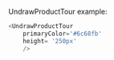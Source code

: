 UndrawProductTour example:
```js 
<UndrawProductTour
    primaryColor='#6c68fb'
    height= '250px'
    />
```